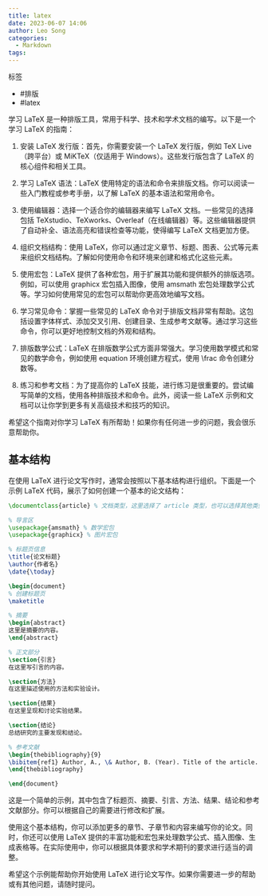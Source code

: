 ```yaml
---
title: latex
date: 2023-06-07 14:06
author: Leo Song
categories:
  - Markdown
tags:
---
```


标签

- #排版
- #latex

学习 LaTeX 是一种排版工具，常用于科学、技术和学术文档的编写。以下是一个学习 LaTeX 的指南：

1. 安装 LaTeX 发行版：首先，你需要安装一个 LaTeX 发行版，例如 TeX Live（跨平台）或 MiKTeX（仅适用于 Windows）。这些发行版包含了 LaTeX 的核心组件和相关工具。

2. 学习 LaTeX 语法：LaTeX 使用特定的语法和命令来排版文档。你可以阅读一些入门教程或参考手册，以了解 LaTeX 的基本语法和常用命令。

3. 使用编辑器：选择一个适合你的编辑器来编写 LaTeX 文档。一些常见的选择包括 TeXstudio、TeXworks、Overleaf（在线编辑器）等。这些编辑器提供了自动补全、语法高亮和错误检查等功能，使得编写 LaTeX 文档更加方便。

4. 组织文档结构：使用 LaTeX，你可以通过定义章节、标题、图表、公式等元素来组织文档结构。了解如何使用命令和环境来创建和格式化这些元素。

5. 使用宏包：LaTeX 提供了各种宏包，用于扩展其功能和提供额外的排版选项。例如，可以使用 graphicx 宏包插入图像，使用 amsmath 宏包处理数学公式等。学习如何使用常见的宏包可以帮助你更高效地编写文档。

6. 学习常见命令：掌握一些常见的 LaTeX 命令对于排版文档非常有帮助。这包括设置字体样式、添加交叉引用、创建目录、生成参考文献等。通过学习这些命令，你可以更好地控制文档的外观和结构。

7. 排版数学公式：LaTeX 在排版数学公式方面非常强大。学习使用数学模式和常见的数学命令，例如使用 equation 环境创建方程式，使用 \frac 命令创建分数等。

8. 练习和参考文档：为了提高你的 LaTeX 技能，进行练习是很重要的。尝试编写简单的文档，使用各种排版技术和命令。此外，阅读一些 LaTeX 示例和文档可以让你学到更多有关高级技术和技巧的知识。

希望这个指南对你学习 LaTeX 有所帮助！如果你有任何进一步的问题，我会很乐意帮助你。

## 基本结构

在使用 LaTeX 进行论文写作时，通常会按照以下基本结构进行组织。下面是一个示例 LaTeX 代码，展示了如何创建一个基本的论文结构：

```latex
\documentclass{article} % 文档类型，这里选择了 article 类型，也可以选择其他类型如 report 或者 book

% 导言区
\usepackage{amsmath} % 数学宏包
\usepackage{graphicx} % 图片宏包

% 标题页信息
\title{论文标题}
\author{作者名}
\date{\today}

\begin{document}
% 创建标题页
\maketitle

% 摘要
\begin{abstract}
这里是摘要的内容。
\end{abstract}

% 正文部分
\section{引言}
在这里写引言的内容。

\section{方法}
在这里描述使用的方法和实验设计。

\section{结果}
在这里呈现和讨论实验结果。

\section{结论}
总结研究的主要发现和结论。

% 参考文献
\begin{thebibliography}{9}
\bibitem{ref1} Author, A., \& Author, B. (Year). Title of the article. Journal Name, Volume(Issue), Page numbers.
\end{thebibliography}

\end{document}
```

这是一个简单的示例，其中包含了标题页、摘要、引言、方法、结果、结论和参考文献部分。你可以根据自己的需要进行修改和扩展。

使用这个基本结构，你可以添加更多的章节、子章节和内容来编写你的论文。同时，你还可以使用 LaTeX 提供的丰富功能和宏包来处理数学公式、插入图像、生成表格等。在实际使用中，你可以根据具体要求和学术期刊的要求进行适当的调整。

希望这个示例能帮助你开始使用 LaTeX 进行论文写作。如果你需要进一步的帮助或有其他问题，请随时提问。
